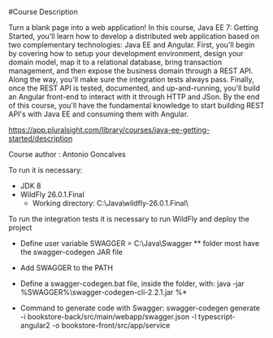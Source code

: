 #Course Description

Turn a blank page into a web application! In this course, Java EE 7: Getting Started, you'll learn how to develop a distributed web application based on two complementary technologies: Java EE and Angular. First, you'll begin by covering how to setup your development environment, design your domain model, map it to a relational database, bring transaction management, and then expose the business domain through a REST API. Along the way, you'll make sure the integration tests always pass. Finally, once the REST API is tested, documented, and up-and-running, you'll build an Angular front-end to interact with it through HTTP and JSon. By the end of this course, you'll have the fundamental knowledge to start building REST API's with Java EE and consuming them with Angular.

https://app.pluralsight.com/library/courses/java-ee-getting-started/description

Course author : Antonio Goncalves


To run it is necessary:
* JDK 8
* WildFly 26.0.1.Final
  * Working directory: C:\Java\wildfly-26.0.1.Final\

To run the integration tests it is necessary to run WildFly and deploy the project

* Define user variable SWAGGER = C:\Java\Swagger
** folder most have the swagger-codegen JAR file

* Add SWAGGER to the PATH

* Define a swagger-codegen.bat file, inside the folder, with:
java -jar %SWAGGER%\swagger-codegen-cli-2.2.1.jar %*

* Command to generate code with Swagger:
swagger-codegen generate -i bookstore-back/src/main/webapp/swagger.json -l typescript-angular2 -o bookstore-front/src/app/service
